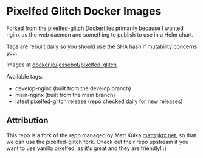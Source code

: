 # Pixelfed Glitch Docker Images

Forked from the [pixelfed-glitch Dockerfiles](https://github.com/pixelfed-glitch/pixelfed/tree/main/docker) primarily because I wanted nginx as the web daemon and something to publish to use in a Helm chart.

Tags are rebuilt daily so you should use the SHA hash if mutability concerns you.

Images at [docker.io/jessebot/pixelfed-glitch](https://hub.docker.com/r/jessebot/pixelfed-glitch/tags).

Available tags:
- develop-nginx (built from the develop branch)
- main-nginx (built from the main branch)
- latest pixelfed-glitch release (repo checked daily for new releases)

## Attribution

This repo is a fork of the repo managed by Matt Kulka <matt@lqx.net>, so that we can use the pixelfed-glitch fork. Check out their repo upstream if you want to use vanilla pixelfed, as it's great and they are friendly! :)
